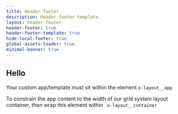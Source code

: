```yaml
---
title: Header footer
description: Header footer template.
layout: header-footer
header-footer: true
header-footer-template: true
hide-local-footer: true
global-assets-loader: true
minimal-banner: true
---
```


## Hello

Your custom app/template must sit within the element `o-layout__app`

To constrain the app content to the width of our grid system layout container, then wrap this element within ` o-layout__container`

